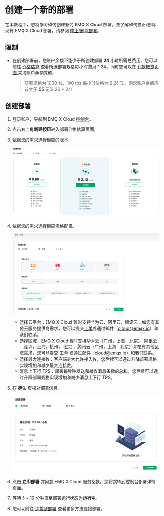 # 创建一个新的部署
在本教程中，您将学习如何创建新的 EMQ X Cloud 部署。要了解如何停止/删除现有 EMQ X Cloud 部署，请参阅 [停止/删除部署](./stop_delete_deployment.md)。



## 限制

* 在创建部署前，您账户余额不能少于所创建部署 **24** 小时所需总费用。您可以前往 [价格估算](https://cloud.emqx.com/console/deployments/0?oper=new) 查看所选部署规格每小时费用 * 24，同时您可以在 [付款概览页面 ](https://cloud.emqx.com/console/billing/overview)完成账户余额充值。

  > 部署规格为 1000 线、100 tps 每小时价格为 2.26 元，则您账户余额应该大于 **55** 元(2.26 * 24)



## 创建部署

1. 登录账户，导航到 EMQ X Cloud [控制台](https://cloud.emqx.com/console/)。
2. 点击右上角**新建按钮**进入部署价格估算页面。
3. 依据您的需求选择相应的版本

   ![select_deployment_type](./_assets/select_deployment_type.png)

4. 依据您的需求选择相应规格配置。

   ![select_deployment_spec](./_assets/select_deployment_spec.png)
   * 选择云平台：EMQ X Cloud 暂时支持华为云、阿里云、腾讯云，如您有其他云服务提供商需求，您可以提交[工单](feature/tickets.md)或通过邮件（cloud@emqx.io）和我们联系。
   * 选择区域：EMQ X Cloud 暂时支持华为云（广州，上海，北京），阿里云（深圳，上海，杭州，北京），腾讯云（广州，上海，北京）如您有其他区域需求，您可以提交 [工单](feature/tickets.md) 或通过邮件（cloud@emqx.io）和我们联系。
   * 选择最大连接数：客户端最大允许接入数，您后续可以通过升降部署规格实现增加和减少最大连接数。
   * 消息上下行 TPS：部署每秒钟发送和接收消息条数的总和，您后续可以通过升降部署规格实现增加和减少消息上下行 TPS。
5. 在 **确认** 页核对部署信息。

   ![confirm_page](./_assets/confirm_page.png)

6. 点击 **立即部署** 并同意 EMQ X Cloud 服务条款。您将跳转到控制台部署详情页面。
7. 等待 5 ~ 10 分钟直至部署运行状态为**运行中**。
8. 您可以前往 [连接到部署](../connect_to_deployments/introduction.md) 查看更多方法连接部署。
